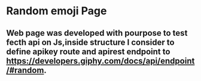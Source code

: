 # Random emoji Page 
## Web page was developed with pourpose to test fecth api on Js,inside structure I consider to define apikey route and apirest endpoint to https://developers.giphy.com/docs/api/endpoint/#random.